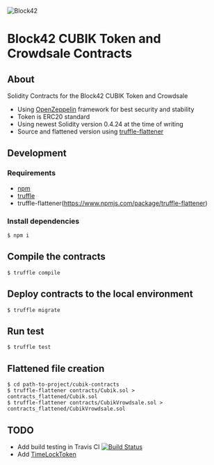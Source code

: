 ![Block42](https://static.wixstatic.com/media/0f9f87_48376b7086e84c1b9d2a3f86212f5c44~mv2.png/v1/fill/w_300,h_300,al_c,usm_0.66_1.00_0.01/0f9f87_48376b7086e84c1b9d2a3f86212f5c44~mv2.png)

# Block42 CUBIK Token and Crowdsale Contracts

## About

Solidity Contracts for the Block42 CUBIK Token and Crowdsale

- Using [OpenZeppelin](https://github.com/OpenZeppelin/openzeppelin-solidity) framework for best security and stability
- Token is ERC20 standard
- Using newest Solidity version 0.4.24 at the time of writing
- Source and flattened version using [truffle-flattener](https://github.com/alcuadrado/truffle-flattener)

## Development

### Requirements
- [npm](https://docs.npmjs.com/cli/install)
- [truffle](https://github.com/trufflesuite/truffle)
- truffle-flattener(https://www.npmjs.com/package/truffle-flattener)

### Install dependencies
`$ npm i`

## Compile the contracts
`$ truffle compile`

## Deploy contracts to the local environment
`$ truffle migrate`

## Run test
`$ truffle test`

## Flattened file creation

```
$ cd path-to-project/cubik-contracts
$ truffle-flattener contracts/Cubik.sol > contracts_flattened/Cubik.sol
$ truffle-flattener contracts/CubikVrowdsale.sol > contracts_flattened/CubikVrowdsale.sol
```

## TODO
- Add build testing in Travis CI
[![Build Status](https://travis-ci.org/block42world/cubik-contracts.svg?branch=master)](https://travis-ci.org/block42world/cubik-contracts)
- Add [TimeLockToken](https://github.com/OpenZeppelin/openzeppelin-solidity/blob/master/contracts/token/ERC20/TokenTimelock.sol)